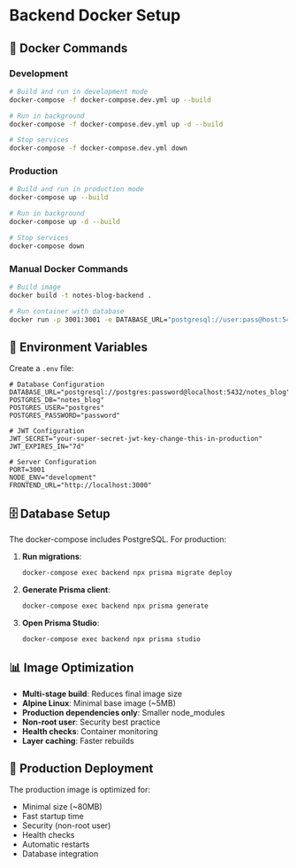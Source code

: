 # Backend Docker Setup

## 🐳 Docker Commands

### Development

```bash
# Build and run in development mode
docker-compose -f docker-compose.dev.yml up --build

# Run in background
docker-compose -f docker-compose.dev.yml up -d --build

# Stop services
docker-compose -f docker-compose.dev.yml down
```

### Production

```bash
# Build and run in production mode
docker-compose up --build

# Run in background
docker-compose up -d --build

# Stop services
docker-compose down
```

### Manual Docker Commands

```bash
# Build image
docker build -t notes-blog-backend .

# Run container with database
docker run -p 3001:3001 -e DATABASE_URL="postgresql://user:pass@host:5432/db" notes-blog-backend
```

## 🔧 Environment Variables

Create a `.env` file:

```env
# Database Configuration
DATABASE_URL="postgresql://postgres:password@localhost:5432/notes_blog"
POSTGRES_DB="notes_blog"
POSTGRES_USER="postgres"
POSTGRES_PASSWORD="password"

# JWT Configuration
JWT_SECRET="your-super-secret-jwt-key-change-this-in-production"
JWT_EXPIRES_IN="7d"

# Server Configuration
PORT=3001
NODE_ENV="development"
FRONTEND_URL="http://localhost:3000"
```

## 🗄️ Database Setup

The docker-compose includes PostgreSQL. For production:

1. **Run migrations**:

   ```bash
   docker-compose exec backend npx prisma migrate deploy
   ```

2. **Generate Prisma client**:

   ```bash
   docker-compose exec backend npx prisma generate
   ```

3. **Open Prisma Studio**:
   ```bash
   docker-compose exec backend npx prisma studio
   ```

## 📊 Image Optimization

- **Multi-stage build**: Reduces final image size
- **Alpine Linux**: Minimal base image (~5MB)
- **Production dependencies only**: Smaller node_modules
- **Non-root user**: Security best practice
- **Health checks**: Container monitoring
- **Layer caching**: Faster rebuilds

## 🚀 Production Deployment

The production image is optimized for:

- Minimal size (~80MB)
- Fast startup time
- Security (non-root user)
- Health checks
- Automatic restarts
- Database integration
